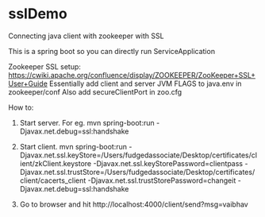# sslDemo
Connecting java client with zookeeper with SSL


This is a spring boot so you can directly run ServiceApplication


Zookeeper SSL setup:
https://cwiki.apache.org/confluence/display/ZOOKEEPER/ZooKeeper+SSL+User+Guide
Essentially add client and server JVM FLAGS to java.env in zookeeper/conf
Also add secureClientPort in zoo.cfg


How to:
1. Start server. 
For eg.  mvn spring-boot:run -Djavax.net.debug=ssl:handshake

2. Start client. 
mvn spring-boot:run 
-Djavax.net.ssl.keyStore=/Users/fudgedassociate/Desktop/certificates/client/zkClient.keystore
-Djavax.net.ssl.keyStorePassword=clientpass 
-Djavax.net.ssl.trustStore=/Users/fudgedassociate/Desktop/certificates/client/cacerts_client
-Djavax.net.ssl.trustStorePassword=changeit
-Djavax.net.debug=ssl:handshake

3. Go to browser and hit http://localhost:4000/client/send?msg=vaibhav